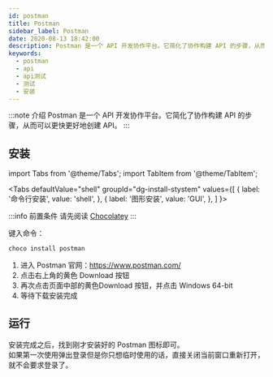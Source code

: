 ```yaml
---
id: postman
title: Postman
sidebar_label: Postman
date: 2020-08-13 18:42:00
description: Postman 是一个 API 开发协作平台。它简化了协作构建 API 的步骤，从而可以更快更好地创建 API。
keywords:
  - postman
  - api
  - api测试
  - 测试
  - 安装
---
```


:::note 介绍
Postman 是一个 API 开发协作平台。它简化了协作构建 API 的步骤，从而可以更快更好地创建 API。
:::

## 安装

import Tabs from '@theme/Tabs';
import TabItem from '@theme/TabItem';

<Tabs
  defaultValue="shell"
  groupId="dg-install-stystem"
  values={[
    { label: '命令行安装', value: 'shell', },
    { label: '图形安装', value: 'GUI', },
  ]
}>
<TabItem value="shell">

:::info 前置条件
请先阅读 [Chocolatey](chocolatey)
:::

键入命令：

```powershell title="PowerShell"
choco install postman
```

</TabItem>
<TabItem value="GUI">

1. 进入 Postman 官网：https://www.postman.com/  
2. 点击右上角的黄色 Download 按钮  
3. 再次点击页面中部的黄色Download 按钮，并点击 Windows 64-bit
4. 等待下载安装完成
 

</TabItem>
</Tabs>

## 运行
安装完成之后，找到刚才安装好的 Postman 图标即可。  
如果第一次使用弹出登录但是你只想临时使用的话，直接关闭当前窗口重新打开，就不会要求登录了。
